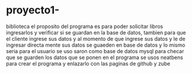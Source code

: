 # proyecto1-
biblioteca 
el proposito del programa es para poder solicitar libros ingresarlos y verificar si se guardan en la base de datos, tambien para que el cliente ingrese sus datos y al momento de que ingrese sus datos y le de ingresar directa mente sus datos se guaeden en base de datos y lo mismo seria para el usuario 
se uso saron  como base de datos mysql para checar que se guarden los datos que se ponen en el programa se usos neatbens para crear el programa y enlazarlo con las paginas de github y zube 
